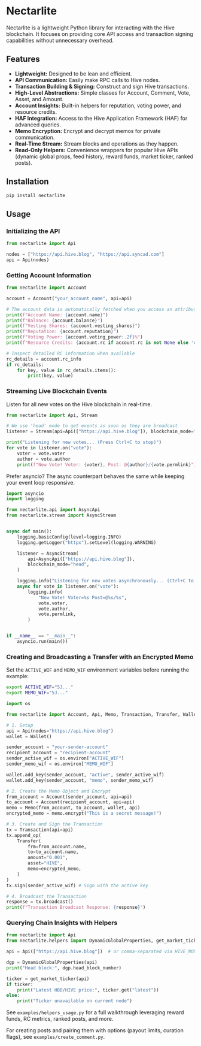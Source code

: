 # Nectarlite

Nectarlite is a lightweight Python library for interacting with the Hive blockchain. It focuses on providing core API access and transaction signing capabilities without unnecessary overhead.

## Features

- **Lightweight:** Designed to be lean and efficient.
- **API Communication:** Easily make RPC calls to Hive nodes.
- **Transaction Building & Signing:** Construct and sign Hive transactions.
- **High-Level Abstractions:** Simple classes for Account, Comment, Vote, Asset, and Amount.
- **Account Insights:** Built-in helpers for reputation, voting power, and resource credits.
- **HAF Integration:** Access to the Hive Application Framework (HAF) for advanced queries.
- **Memo Encryption:** Encrypt and decrypt memos for private communication.
- **Real-Time Stream:** Stream blocks and operations as they happen.
- **Read-Only Helpers:** Convenience wrappers for popular Hive APIs (dynamic global props, feed history, reward funds, market ticker, ranked posts).

## Installation

```bash
pip install nectarlite
```

## Usage

### Initializing the API

```python
from nectarlite import Api

nodes = ["https://api.hive.blog", "https://api.syncad.com"]
api = Api(nodes)
```

### Getting Account Information

```python
from nectarlite import Account

account = Account("your_account_name", api=api)

# The account data is automatically fetched when you access an attribute
print(f"Account Name: {account.name}")
print(f"Balance: {account.balance}")
print(f"Vesting Shares: {account.vesting_shares}")
print(f"Reputation: {account.reputation}")
print(f"Voting Power: {account.voting_power:.2f}%")
print(f"Resource Credits: {account.rc if account.rc is not None else 'unavailable'}")

# Inspect detailed RC information when available
rc_details = account.rc_info
if rc_details:
    for key, value in rc_details.items():
        print(key, value)
```

### Streaming Live Blockchain Events

Listen for all new votes on the Hive blockchain in real-time.

```python
from nectarlite import Api, Stream

# We use 'head' mode to get events as soon as they are broadcast
listener = Stream(api=Api(["https://api.hive.blog"]), blockchain_mode="head")

print("Listening for new votes... (Press Ctrl+C to stop)")
for vote in listener.on("vote"):
    voter = vote.voter
    author = vote.author
    print(f"New Vote! Voter: {voter}, Post: @{author}/{vote.permlink}")
```

Prefer asyncio? The async counterpart behaves the same while keeping your event loop responsive.

```python
import asyncio
import logging

from nectarlite.api import AsyncApi
from nectarlite.stream import AsyncStream


async def main():
    logging.basicConfig(level=logging.INFO)
    logging.getLogger("httpx").setLevel(logging.WARNING)

    listener = AsyncStream(
        api=AsyncApi(["https://api.hive.blog"]),
        blockchain_mode="head",
    )

    logging.info("Listening for new votes asynchronously... (Ctrl+C to stop)")
    async for vote in listener.on("vote"):
        logging.info(
            "New Vote! Voter=%s Post=@%s/%s",
            vote.voter,
            vote.author,
            vote.permlink,
        )


if __name__ == "__main__":
    asyncio.run(main())
```

### Creating and Broadcasting a Transfer with an Encrypted Memo

Set the `ACTIVE_WIF` and `MEMO_WIF` environment variables before running the example:

```bash
export ACTIVE_WIF="5J..."
export MEMO_WIF="5J..."
```

```python
import os

from nectarlite import Account, Api, Memo, Transaction, Transfer, Wallet

# 1. Setup
api = Api(nodes="https://api.hive.blog")
wallet = Wallet()

sender_account = "your-sender-account"
recipient_account = "recipient-account"
sender_active_wif = os.environ["ACTIVE_WIF"]
sender_memo_wif = os.environ["MEMO_WIF"]

wallet.add_key(sender_account, "active", sender_active_wif)
wallet.add_key(sender_account, "memo", sender_memo_wif)

# 2. Create the Memo Object and Encrypt
from_account = Account(sender_account, api=api)
to_account = Account(recipient_account, api=api)
memo = Memo(from_account, to_account, wallet, api)
encrypted_memo = memo.encrypt("This is a secret message!")

# 3. Create and Sign the Transaction
tx = Transaction(api=api)
tx.append_op(
    Transfer(
        frm=from_account.name,
        to=to_account.name,
        amount="0.001",
        asset="HIVE",
        memo=encrypted_memo,
    )
)
tx.sign(sender_active_wif) # Sign with the active key

# 4. Broadcast the Transaction
response = tx.broadcast()
print(f"Transaction Broadcast Response: {response}")
```

### Querying Chain Insights with Helpers

```python
from nectarlite import Api
from nectarlite.helpers import DynamicGlobalProperties, get_market_ticker

api = Api(["https://api.hive.blog"])  # or comma-separated via HIVE_NODES env var

dgp = DynamicGlobalProperties(api)
print("Head block:", dgp.head_block_number)

ticker = get_market_ticker(api)
if ticker:
    print("Latest HBD/HIVE price:", ticker.get("latest"))
else:
    print("Ticker unavailable on current node")
```

See `examples/helpers_usage.py` for a full walkthrough leveraging reward funds, RC metrics, ranked posts, and more.

For creating posts and pairing them with options (payout limits, curation flags), see `examples/create_comment.py`.
